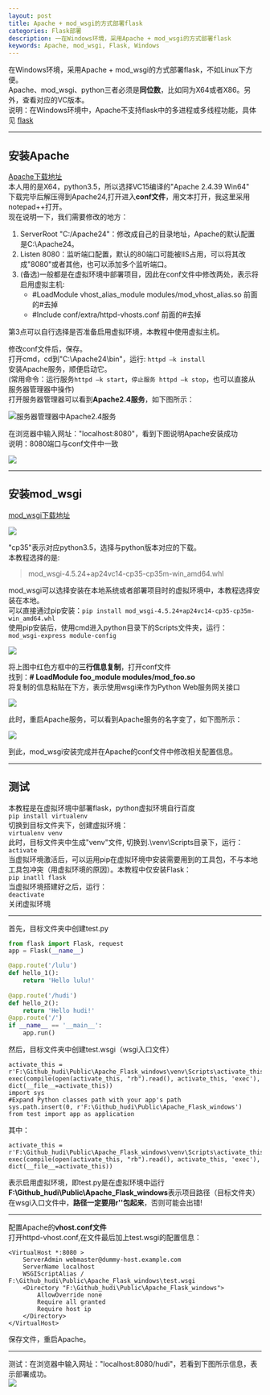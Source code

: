 ```yaml
---
layout: post
title: Apache + mod_wsgi的方式部署flask
categories: Flask部署
description: 一在Windows环境，采用Apache + mod_wsgi的方式部署flask
keywords: Apache, mod_wsgi, Flask, Windows
---
```


在Windows环境，采用Apache + mod_wsgi的方式部署flask，不如Linux下方便。    
Apache、mod_wsgi、python三者必须是**同位数**，比如同为X64或者X86。另外，查看对应的VC版本。  
说明：在Windows环境中，Apache不支持flask中的多进程或多线程功能，具体见 [flask](http://flask.pocoo.org/docs/1.0/deploying/mod_wsgi/)  

****
## 安装Apache
[Apache下载地址](https://www.apachelounge.com/download/)  
本人用的是X64，python3.5，所以选择VC15编译的"Apache 2.4.39 Win64"  
下载完毕后解压得到Apache24,打开进入**conf文件**，用文本打开，我这里采用notepad++打开。  
现在说明一下，我们需要修改的地方：  

1. ServerRoot "C:/Apache24"：修改成自己的目录地址，Apache的默认配置是C:\Apache24。  
2. Listen 8080：监听端口配置，默认的80端口可能被IIS占用，可以将其改成"8080"或者其他，也可以添加多个监听端口。  
3. (备选)一般都是在虚拟环境中部署项目，因此在conf文件中修改两处，表示将启用虚拟主机:  
	* #LoadModule vhost_alias_module modules/mod_vhost_alias.so  前面的#去掉
	* #Include conf/extra/httpd-vhosts.conf 前面的#去掉  

第3点可以自行选择是否准备启用虚拟环境，本教程中使用虚拟主机。  
  
修改conf文件后，保存。   
打开cmd，cd到"C:\Apache24\bin"，运行: ```httpd –k install```  
安装Apache服务，顺便启动它。  
(常用命令：运行服务```httpd –k start```，```停止服务 httpd –k stop```，也可以直接从服务器管理器中操作)  
打开服务器管理器可以看到**Apache2.4服务**，如下图所示：
 
![](https://ws1.sinaimg.cn/large/005v4RA1ly1g29grijjq5j30ma09x75d.jpg "服务器管理器中Apache2.4服务")  
  
在浏览器中输入网址："localhost:8080"，看到下图说明Apache安装成功  
说明：8080端口与conf文件中一致	
   
![](https://ws1.sinaimg.cn/large/005v4RA1ly1g2a9upnwtsj30l5053mxg.jpg)	
	
****
## 安装mod_wsgi
[mod_wsgi下载地址](https://www.lfd.uci.edu/~gohlke/pythonlibs/#mod_wsgi?tdsourcetag=s_pctim_aiomsg)	  
  
![](https://ws1.sinaimg.cn/large/005v4RA1ly1g2aa2t2y02j30q507rq3q.jpg)  
  
"cp35"表示对应python3.5，选择与python版本对应的下载。  
本教程选择的是:  

>mod_wsgi-4.5.24+ap24vc14-cp35-cp35m-win_amd64.whl  

mod_wsgi可以选择安装在本地系统或者部署项目时的虚拟环境中，本教程选择安装在本地。  
可以直接通过pip安装：```pip install mod_wsgi-4.5.24+ap24vc14-cp35-cp35m-win_amd64.whl```  
使用pip安装后，使用cmd进入python目录下的Scripts文件夹，运行：  
```mod_wsgi-express module-config ```  

![](https://ws1.sinaimg.cn/large/005v4RA1ly1g2aau8twvej30r70630ss.jpg)  
  
将上图中红色方框中的**三行信息复制**，打开conf文件  
找到：**# LoadModule foo_module modules/mod_foo.so**  
将复制的信息粘贴在下方，表示使用wsgi来作为Python Web服务网关接口  
  
![](https://ws1.sinaimg.cn/large/005v4RA1ly1g2ab0l6156j30xz06zq36.jpg)  
  
 此时，重启Apache服务，可以看到Apache服务的名字变了，如下图所示：  
  
 ![](https://ws1.sinaimg.cn/large/005v4RA1ly1g2ab44jxqfj30d209bt8v.jpg)  
   
 到此，mod_wsgi安装完成并在Apache的conf文件中修改相关配置信息。  
****
## 测试
 本教程是在虚拟环境中部署flask，python虚拟环境自行百度  
```pip install virtualenv```  
切换到目标文件夹下，创建虚拟环境：  
```virtualenv venv```  
此时，目标文件夹中生成"venv"文件, 切换到.\venv\Scripts目录下，运行：  
```activate```  
当虚拟环境激活后，可以运用pip在虚拟环境中安装需要用到的工具包，不与本地工具包冲突（用虚拟环境的原因）。本教程中仅安装Flask：  
```pip inatll flask```  
当虚拟环境搭建好之后，运行：  
```deactivate```  
关闭虚拟环境  
****
首先，目标文件夹中创建test.py  
```python
from flask import Flask, request
app = Flask(__name__)

@app.route('/lulu')
def hello_1():
	return 'Hello lulu!'
	
@app.route('/hudi')
def hello_2():
	return 'Hello hudi!'
@app.route('/')
if __name__ == '__main__':
	app.run()
```
然后，目标文件夹中创建test.wsgi（wsgi入口文件）  
```
activate_this = r'F:\Github_hudi\Public\Apache_Flask_windows\venv\Scripts\activate_this.py'
exec(compile(open(activate_this, "rb").read(), activate_this, 'exec'), dict(__file__=activate_this))
import sys
#Expand Python classes path with your app's path
sys.path.insert(0, r'F:\Github_hudi\Public\Apache_Flask_windows')
from test import app as application
```
其中：  
```
activate_this = r'F:\Github_hudi\Public\Apache_Flask_windows\venv\Scripts\activate_this.py'
exec(compile(open(activate_this, "rb").read(), activate_this, 'exec'), dict(__file__=activate_this))
```  
表示启用虚拟环境，即test.py是在虚拟环境中运行  
**F:\Github_hudi\Public\Apache_Flask_windows**表示项目路径（目标文件夹）  
在wsgi入口文件中，**路径一定要用r''包起来**，否则可能会出错!  
****
配置Apache的**vhost.conf文件**  
打开httpd-vhost.conf,在文件最后加上test.wsgi的配置信息：  
```
<VirtualHost *:8080 >
	ServerAdmin webmaster@dummy-host.example.com
	ServerName localhost
	WSGIScriptAlias / F:\Github_hudi\Public\Apache_Flask_windows\test.wsgi 	
	<Directory "F:\Github_hudi\Public\Apache_Flask_windows">
		AllowOverride none
		Require all granted
		Require host ip
	</Directory>
</VirtualHost>
```  
保存文件，重启Apache。  
****
测试：在浏览器中输入网址："localhost:8080/hudi"，若看到下图所示信息，表示部署成功。  
![](https://ws1.sinaimg.cn/large/005v4RA1ly1g2ad87erdtj30qm0693yt.jpg)  
